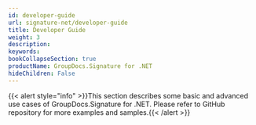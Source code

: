 ```yaml
---
id: developer-guide
url: signature-net/developer-guide
title: Developer Guide
weight: 3
description: 
keywords: 
bookCollapseSection: true
productName: GroupDocs.Signature for .NET
hideChildren: False
---
```

{{< alert style="info" >}}This section describes some basic and advanced use cases of GroupDocs.Signature for .NET. Please refer to GitHub repository for more examples and samples.{{< /alert >}}
